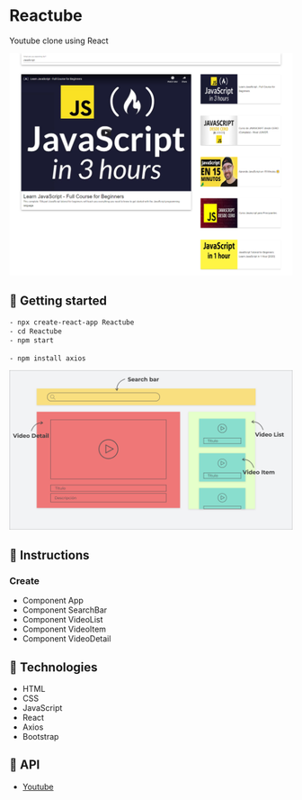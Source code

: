 # Reactube

Youtube clone using React

![Img](./images/main.png)

## 📌 Getting started

```instruction
- npx create-react-app Reactube
- cd Reactube
- npm start

- npm install axios
```

![Img](./images/img.png)

## 📌 Instructions

### Create

- Component App
- Component SearchBar
- Component VideoList
- Component VideoItem
- Component VideoDetail

## 📌 Technologies

- HTML
- CSS
- JavaScript
- React
- Axios
- Bootstrap

## 📌 API

- [Youtube](https://developers.google.com/youtube/v3/docs?hl=es)

